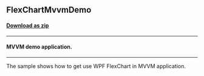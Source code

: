 ## FlexChartMvvmDemo
#### [Download as zip](https://grapecity.github.io/DownGit/#/home?url=https://github.com/GrapeCity/ComponentOne-WPF-Samples/tree/master/NET_4.5.2/C1.WPF.FlexChart/CS/FlexChartMvvmDemo)
____
#### MVVM demo application.
____
The sample shows how to get use WPF FlexChart in MVVM application.
